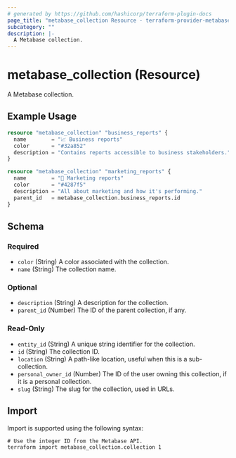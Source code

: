```yaml
---
# generated by https://github.com/hashicorp/terraform-plugin-docs
page_title: "metabase_collection Resource - terraform-provider-metabase"
subcategory: ""
description: |-
  A Metabase collection.
---
```


# metabase_collection (Resource)

A Metabase collection.

## Example Usage

```terraform
resource "metabase_collection" "business_reports" {
  name        = "📈 Business reports"
  color       = "#32a852"
  description = "Contains reports accessible to business stakeholders."
}

resource "metabase_collection" "marketing_reports" {
  name        = "💸 Marketing reports"
  color       = "#4287f5"
  description = "All about marketing and how it's performing."
  parent_id   = metabase_collection.business_reports.id
}
```

<!-- schema generated by tfplugindocs -->
## Schema

### Required

- `color` (String) A color associated with the collection.
- `name` (String) The collection name.

### Optional

- `description` (String) A description for the collection.
- `parent_id` (Number) The ID of the parent collection, if any.

### Read-Only

- `entity_id` (String) A unique string identifier for the collection.
- `id` (String) The collection ID.
- `location` (String) A path-like location, useful when this is a sub-collection.
- `personal_owner_id` (Number) The ID of the user owning this collection, if it is a personal collection.
- `slug` (String) The slug for the collection, used in URLs.

## Import

Import is supported using the following syntax:

```shell
# Use the integer ID from the Metabase API.
terraform import metabase_collection.collection 1
```
